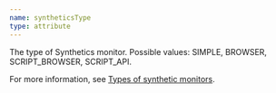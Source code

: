 ```yaml
---
name: syntheticsType
type: attribute
---
```


The type of Synthetics monitor. Possible values: SIMPLE, BROWSER, SCRIPT\_BROWSER, SCRIPT\_API.

For more information, see [Types of synthetic monitors](https://docs.newrelic.com/docs/synthetics/new-relic-synthetics/getting-started/types-synthetics-monitors).